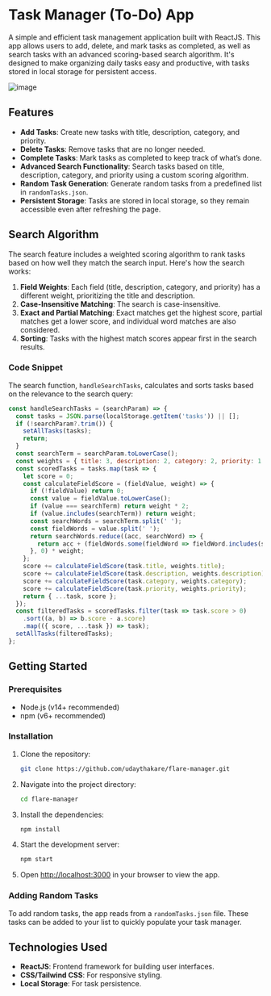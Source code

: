 # Task Manager (To-Do) App

A simple and efficient task management application built with ReactJS. This app allows users to add, delete, and mark tasks as completed, as well as search tasks with an advanced scoring-based search algorithm. It's designed to make organizing daily tasks easy and productive, with tasks stored in local storage for persistent access.

![image](https://github.com/user-attachments/assets/d97134cc-e0ba-42f6-bc00-8c899e698a57)


## Features

- **Add Tasks**: Create new tasks with title, description, category, and priority.
- **Delete Tasks**: Remove tasks that are no longer needed.
- **Complete Tasks**: Mark tasks as completed to keep track of what’s done.
- **Advanced Search Functionality**: Search tasks based on title, description, category, and priority using a custom scoring algorithm.
- **Random Task Generation**: Generate random tasks from a predefined list in `randomTasks.json`.
- **Persistent Storage**: Tasks are stored in local storage, so they remain accessible even after refreshing the page.

## Search Algorithm

The search feature includes a weighted scoring algorithm to rank tasks based on how well they match the search input. Here's how the search works:

1. **Field Weights**: Each field (title, description, category, and priority) has a different weight, prioritizing the title and description.
2. **Case-Insensitive Matching**: The search is case-insensitive.
3. **Exact and Partial Matching**: Exact matches get the highest score, partial matches get a lower score, and individual word matches are also considered.
4. **Sorting**: Tasks with the highest match scores appear first in the search results.

### Code Snippet

The search function, `handleSearchTasks`, calculates and sorts tasks based on the relevance to the search query:

```javascript
const handleSearchTasks = (searchParam) => {
  const tasks = JSON.parse(localStorage.getItem('tasks')) || [];
  if (!searchParam?.trim()) {
    setAllTasks(tasks);
    return;
  }
  const searchTerm = searchParam.toLowerCase();
  const weights = { title: 3, description: 2, category: 2, priority: 1 };
  const scoredTasks = tasks.map(task => {
    let score = 0;
    const calculateFieldScore = (fieldValue, weight) => {
      if (!fieldValue) return 0;
      const value = fieldValue.toLowerCase();
      if (value === searchTerm) return weight * 2;
      if (value.includes(searchTerm)) return weight;
      const searchWords = searchTerm.split(' ');
      const fieldWords = value.split(' ');
      return searchWords.reduce((acc, searchWord) => {
        return acc + (fieldWords.some(fieldWord => fieldWord.includes(searchWord)) ? 0.5 : 0);
      }, 0) * weight;
    };
    score += calculateFieldScore(task.title, weights.title);
    score += calculateFieldScore(task.description, weights.description);
    score += calculateFieldScore(task.category, weights.category);
    score += calculateFieldScore(task.priority, weights.priority);
    return { ...task, score };
  });
  const filteredTasks = scoredTasks.filter(task => task.score > 0)
    .sort((a, b) => b.score - a.score)
    .map(({ score, ...task }) => task);
  setAllTasks(filteredTasks);
};
```

## Getting Started

### Prerequisites

- Node.js (v14+ recommended)
- npm (v6+ recommended)

### Installation

1. Clone the repository:

   ```bash
   git clone https://github.com/udaythakare/flare-manager.git
   ```

2. Navigate into the project directory:

   ```bash
   cd flare-manager
   ```

3. Install the dependencies:

   ```bash
   npm install
   ```

4. Start the development server:

   ```bash
   npm start
   ```

5. Open [http://localhost:3000](http://localhost:3000) in your browser to view the app.

### Adding Random Tasks

To add random tasks, the app reads from a `randomTasks.json` file. These tasks can be added to your list to quickly populate your task manager.

## Technologies Used

- **ReactJS**: Frontend framework for building user interfaces.
- **CSS/Tailwind CSS**: For responsive styling.
- **Local Storage**: For task persistence.
